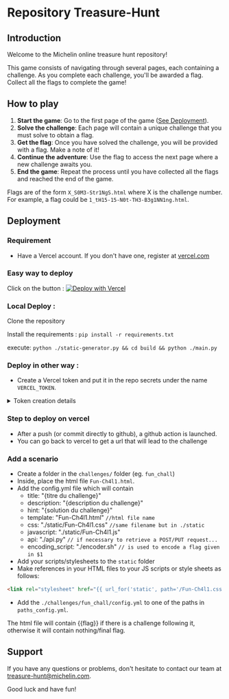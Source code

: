 # Repository Treasure-Hunt


## Introduction

Welcome to the Michelin online treasure hunt repository!

This game consists of navigating through several pages, each containing a challenge. As you complete each challenge, you'll be awarded a flag. Collect all the flags to complete the game!

## How to play

1. **Start the game**: Go to the first page of the game ([See Deployment](https://github.com/michelin/treasure-hunt?tab=readme-ov-file#Deployment)).
2. **Solve the challenge**: Each page will contain a unique challenge that you must solve to obtain a flag.
3. **Get the flag**: Once you have solved the challenge, you will be provided with a flag. Make a note of it!
4. **Continue the adventure**: Use the flag to access the next page where a new challenge awaits you.
5. **End the game**: Repeat the process until you have collected all the flags and reached the end of the game.


Flags are of the form `X_S0M3-Str1NgS.html` where X is the challenge number.
For example, a flag could be `1_tH15-15-N0t-TH3-B3g1NN1ng.html`.

## Deployment

### Requirement

- Have a Vercel account. If you don't have one, register at [vercel.com](vercel.com)

### Easy way to deploy

Click on the button : [![Deploy with Vercel](https://vercel.com/button)](https://vercel.com/new/clone?repository-url=https%3A%2F%2Fgithub.com%2Fmichelin%2FMichelin-Jeu-de-Piste&project-name=jeu-de-piste&build-command=python%20static-generator.py&output-directory=.%2Fbuild)

### Local Deploy :

Clone the repository

Install the requirements : `pip install -r requirements.txt`

execute: `python ./static-generator.py && cd build && python ./main.py`

### Deploy in other way :

- Create a Vercel token and put it in the repo secrets under the name `VERCEL_TOKEN`.

<details>
<summary> Token creation details </summary>

In your account details : 

![Account settings](./images_readme/Account.PNG ‘Account’)
  
go to token :

![Tokens section](./images_readme/Token.PNG ‘Token’)

then create a token (choose the scope and duration)

![Token Creation](./images_readme/Creation.PNG ‘Token Creation’)

Copy the token and put it in Settings then Secret Action

![Section Action](./images_readme/Actions.PNG ‘Secret action button’)

Create a new secret :

![Token created](./images_readme/Secret.PNG "Token Vercel")

</details>

### Step to deploy on vercel

- After a push (or commit directly to github), a github action is launched.
- You can go back to vercel to get a url that will lead to the challenge

### Add a scenario 

- Create a folder in the `challenges/` folder (eg. `fun_chall`)
- Inside, place the html file `Fun-Ch4l1.html`.
- Add the config.yml file which will contain
  - title: "{titre du challenge}"
  - description: "{description du challenge}"
  - hint: "{solution du challenge}"
  - template: "Fun-Ch4l1.html" `//html file name`
  - css: "./static/Fun-Ch4l1.css" `//same filename but in ./static `
  - javascript: "./static/Fun-Ch4l1.js"
  - api: "./api.py" `// if necessary to retrieve a POST/PUT request...`
  - encoding_script: "./encoder.sh" `// is used to encode a flag given in $1`
- Add your scripts/stylesheets to the `static` folder
- Make references in your HTML files to your JS scripts or style sheets as follows: 

```html
<link rel="stylesheet" href="{{ url_for('static', path='/Fun-Ch4l1.css') }}">
```

- Add the `./challenges/fun_chall/config.yml` to one of the paths in `paths_config.yml`.

The html file will contain {{flag}} if there is a challenge following it, otherwise it will contain nothing/final flag.

## Support

If you have any questions or problems, don't hesitate to contact our team at treasure-hunt@michelin.com.

Good luck and have fun!
